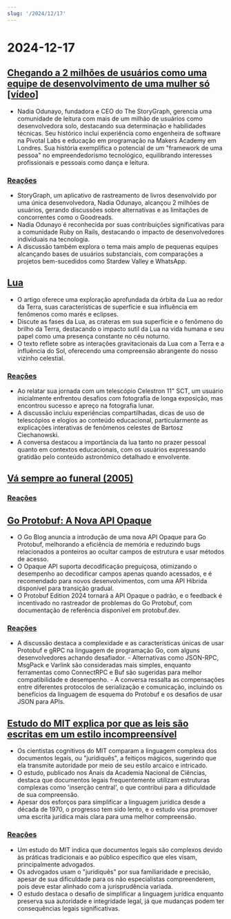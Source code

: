 ```yaml
---
slug: '/2024/12/17'
---
```


# 2024-12-17

## [Chegando a 2 milhões de usuários como uma equipe de desenvolvimento de uma mulher só [vídeo]](https://brightonruby.com/2024/getting-to-2-million-users-as-a-one-woman-dev-team/)

- Nadia Odunayo, fundadora e CEO do The StoryGraph, gerencia uma comunidade de leitura com mais de um milhão de usuários como desenvolvedora solo, destacando sua determinação e habilidades técnicas. Seu histórico inclui experiência como engenheira de software na Pivotal Labs e educação em programação na Makers Academy em Londres. Sua história exemplifica o potencial de um "framework de uma pessoa" no empreendedorismo tecnológico, equilibrando interesses profissionais e pessoais como dança e leitura.

### [Reações](https://news.ycombinator.com/item?id=42441333)

- StoryGraph, um aplicativo de rastreamento de livros desenvolvido por uma única desenvolvedora, Nadia Odunayo, alcançou 2 milhões de usuários, gerando discussões sobre alternativas e as limitações de concorrentes como o Goodreads.
- Nadia Odunayo é reconhecida por suas contribuições significativas para a comunidade Ruby on Rails, destacando o impacto de desenvolvedores individuais na tecnologia.
- A discussão também explora o tema mais amplo de pequenas equipes alcançando bases de usuários substanciais, com comparações a projetos bem-sucedidos como Stardew Valley e WhatsApp.

## [Lua](https://ciechanow.ski/moon/)

- O artigo oferece uma exploração aprofundada da órbita da Lua ao redor da Terra, suas características de superfície e sua influência em fenômenos como marés e eclipses.
- Discute as fases da Lua, as crateras em sua superfície e o fenômeno do brilho da Terra, destacando o impacto sutil da Lua na vida humana e seu papel como uma presença constante no céu noturno.
- O texto reflete sobre as interações gravitacionais da Lua com a Terra e a influência do Sol, oferecendo uma compreensão abrangente do nosso vizinho celestial.

### [Reações](https://news.ycombinator.com/item?id=42443229)

- Ao relatar sua jornada com um telescópio Celestron 11" SCT, um usuário inicialmente enfrentou desafios com fotografia de longa exposição, mas encontrou sucesso e apreço na fotografia lunar.
- A discussão incluiu experiências compartilhadas, dicas de uso de telescópios e elogios ao conteúdo educacional, particularmente as explicações interativas de fenômenos celestes de Bartosz Ciechanowski.
- A conversa destacou a importância da lua tanto no prazer pessoal quanto em contextos educacionais, com os usuários expressando gratidão pelo conteúdo astronômico detalhado e envolvente.

## [Vá sempre ao funeral (2005)](https://www.npr.org/2005/08/08/4785079/always-go-to-the-funeral)

### [Reações](https://news.ycombinator.com/item?id=42435972)

## [Go Protobuf: A Nova API Opaque](https://go.dev/blog/protobuf-opaque)

- O Go Blog anuncia a introdução de uma nova API Opaque para Go Protobuf, melhorando a eficiência de memória e reduzindo bugs relacionados a ponteiros ao ocultar campos de estrutura e usar métodos de acesso.
- O Opaque API suporta decodificação preguiçosa, otimizando o desempenho ao decodificar campos apenas quando acessados, e é recomendado para novos desenvolvimentos, com uma API Híbrida disponível para transição gradual.
- O Protobuf Edition 2024 tornará a API Opaque o padrão, e o feedback é incentivado no rastreador de problemas do Go Protobuf, com documentação de referência disponível em protobuf.dev.

### [Reações](https://news.ycombinator.com/item?id=42434947)

- A discussão destaca a complexidade e as características únicas de usar Protobuf e gRPC na linguagem de programação Go, com alguns desenvolvedores achando desafiador. - Alternativas como JSON-RPC, MsgPack e Varlink são consideradas mais simples, enquanto ferramentas como ConnectRPC e Buf são sugeridas para melhor compatibilidade e desempenho. - A conversa ressalta as compensações entre diferentes protocolos de serialização e comunicação, incluindo os benefícios da linguagem de esquema do Protobuf e os desafios de usar JSON para APIs.

## [Estudo do MIT explica por que as leis são escritas em um estilo incompreensível](https://news.mit.edu/2024/mit-study-explains-laws-incomprehensible-writing-style-0819)

- Os cientistas cognitivos do MIT comparam a linguagem complexa dos documentos legais, ou "juridiquês", a feitiços mágicos, sugerindo que ela transmite autoridade por meio de seu estilo arcaico e intricado.
- O estudo, publicado nos Anais da Academia Nacional de Ciências, destaca que documentos legais frequentemente utilizam estruturas complexas como 'inserção central', o que contribui para a dificuldade de sua compreensão.
- Apesar dos esforços para simplificar a linguagem jurídica desde a década de 1970, o progresso tem sido lento, e o estudo visa promover uma escrita jurídica mais clara para uma melhor compreensão.

### [Reações](https://news.ycombinator.com/item?id=42438175)

- Um estudo do MIT indica que documentos legais são complexos devido às práticas tradicionais e ao público específico que eles visam, principalmente advogados.
- Os advogados usam o "juridiquês" por sua familiaridade e precisão, apesar de sua dificuldade para os não especialistas compreenderem, pois deve estar alinhado com a jurisprudência variada.
- O estudo destaca o desafio de simplificar a linguagem jurídica enquanto preserva sua autoridade e integridade legal, já que mudanças podem ter consequências legais significativas.

<head>
  <meta property="og:title" content="Chegando a 2 milhões de usuários como uma equipe de desenvolvimento de uma mulher só [vídeo]" />
  <meta property="og:type" content="website" />
  <meta property="og:image" content="https://og.cho.sh/api/og/?title=Chegando%20a%202%20milh%C3%B5es%20de%20usu%C3%A1rios%20como%20uma%20equipe%20de%20desenvolvimento%20de%20uma%20mulher%20s%C3%B3%20%5Bv%C3%ADdeo%5D&subheading=ter%C3%A7a-feira%2C%2017%20de%20dezembro%20de%202024%3A%20Resumo%20do%20Hacker%20News" />
</head>
